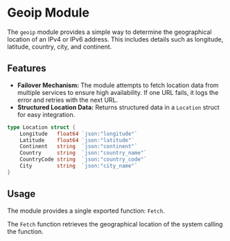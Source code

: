 # Geoip Module

The `geoip` module provides a simple way to determine the geographical location of an IPv4 or IPv6 address.
This includes details such as longitude, latitude, country, city, and continent.

## Features

- **Failover Mechanism:** The module attempts to fetch location data from multiple services to ensure high availability. If one URL fails, it logs the error and retries with the next URL.
- **Structured Location Data:** Returns structured data in a `Location` struct for easy integration.

```go
type Location struct {
	Longitude   float64 `json:"longitude"`
	Latitude    float64 `json:"latitude"`
	Continent   string  `json:"continent"`
	Country     string  `json:"country_name"`
	CountryCode string  `json:"country_code"`
	City        string  `json:"city_name"`
}
```

## Usage

The module provides a single exported function: `Fetch`. 

The `Fetch` function retrieves the geographical location of the system calling the function. 
